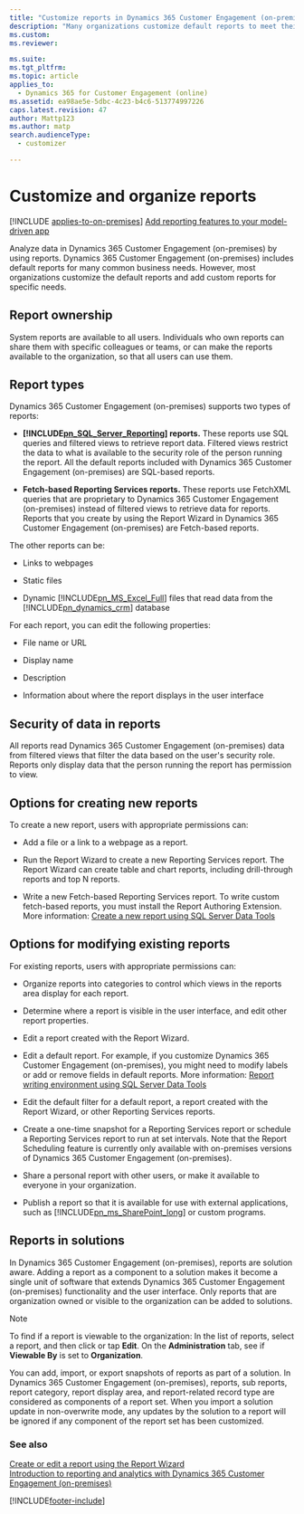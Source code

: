 ```yaml
---
title: "Customize reports in Dynamics 365 Customer Engagement (on-premises)"
description: "Many organizations customize default reports to meet their specific needs. Learn about the report types available and the options for modifying them."
ms.custom: 
ms.reviewer: 

ms.suite: 
ms.tgt_pltfrm: 
ms.topic: article
applies_to: 
  - Dynamics 365 for Customer Engagement (online)
ms.assetid: ea98ae5e-5dbc-4c23-b4c6-513774997226
caps.latest.revision: 47
author: Mattp123
ms.author: matp
search.audienceType: 
  - customizer

---
```

# Customize and organize reports

[!INCLUDE [applies-to-on-premises](../includes/applies-to-on-premises.md)] [Add reporting features to your model-driven app](/powerapps/maker/model-driven-apps/add-reporting-to-app)

Analyze data in Dynamics 365 Customer Engagement (on-premises) by using reports. Dynamics 365 Customer Engagement (on-premises) includes default reports for many common business needs. However, most organizations customize the default reports and add custom reports for specific needs.  
  
<a name="ownership"></a>   
## Report ownership  
 System reports are available to all users. Individuals who own reports can share them with specific colleagues or teams, or can make the reports available to the organization, so that all users can use them.  
  
<a name="types"></a>   
## Report types  
 Dynamics 365 Customer Engagement (on-premises) supports two types of reports:  
  
- **[!INCLUDE[pn_SQL_Server_Reporting](../includes/pn-sql-server-reporting.md)] reports.** These reports use SQL queries and filtered views to retrieve report data. Filtered views restrict the data to what is available to the security role of the person running the report. All the default reports included with Dynamics 365 Customer Engagement (on-premises) are SQL-based reports.
  
- **Fetch-based Reporting Services reports.** These reports use FetchXML queries that are proprietary to Dynamics 365 Customer Engagement (on-premises) instead of filtered views to retrieve data for reports. Reports that you create by using the Report Wizard in Dynamics 365 Customer Engagement (on-premises) are Fetch-based reports.  
  
The other reports can be:  
  
- Links to webpages  
  
- Static files  
  
- Dynamic [!INCLUDE[pn_MS_Excel_Full](../includes/pn-ms-excel-full.md)] files that read data from the [!INCLUDE[pn_dynamics_crm](../includes/pn-dynamics-crm.md)] database  
 
 
 For each report, you can edit the following properties:  
  
-   File name or URL  
  
-   Display name  
  
-   Description  
  
-   Information about where the report displays in the user interface  
  
<a name="security"></a>   
## Security of data in reports  
 All reports read Dynamics 365 Customer Engagement (on-premises) data from filtered views that filter the data based on the user's security role. Reports only display data that the person running the report has permission to view.  
  
<a name="creating"></a>   
## Options for creating new reports  
 To create a new report, users with appropriate permissions can:  
  
- Add a file or a link to a webpage as a report.  
  
- Run the Report Wizard to create a new Reporting Services report. The Report Wizard can create table and chart reports, including drill-through reports and top N reports.  
  
- Write a new Fetch-based Reporting Services report. To write custom fetch-based reports, you must install the Report Authoring Extension. More information: [Create a new report using SQL Server Data Tools](../analytics/create-a-new-report-using-sql-server-data-tools.md)  
  
<a name="modifying"></a>   
## Options for modifying existing reports  
 For existing reports, users with appropriate permissions can:  
  
- Organize reports into categories to control which views in the reports area display for each report.  
  
- Determine where a report is visible in the user interface, and edit other report properties.  
  
- Edit a report created with the Report Wizard.  
  
- Edit a default report. For example, if you customize Dynamics 365 Customer Engagement (on-premises), you might need to modify labels or add or remove fields in default reports. More information: [Report writing environment using SQL Server Data Tools](../analytics/report-writing-environment-using-sql-server-data-tools.md)  
  
- Edit the default filter for a default report, a report created with the Report Wizard, or other Reporting Services reports.  
  
- Create a one-time snapshot for a Reporting Services report or schedule a Reporting Services report to run at set intervals. Note that the Report Scheduling feature is currently only available with on-premises versions of Dynamics 365 Customer Engagement (on-premises).  
  
- Share a personal report with other users, or make it available to everyone in your organization.  
  
- Publish a report so that it is available for use with external applications, such as [!INCLUDE[pn_ms_SharePoint_long](../includes/pn-ms-sharepoint-long.md)] or custom programs.  
  
<a name="solutions"></a>   
## Reports in solutions  
 In Dynamics 365 Customer Engagement (on-premises), reports are solution aware. Adding a report as a component to a solution makes it become a single unit of software that extends Dynamics 365 Customer Engagement (on-premises) functionality and the user interface. Only reports that are organization owned or visible to the organization can be added to solutions.  
  
> [!NOTE]
>  To find if a report is viewable to the organization: In the list of reports, select a report, and then click or tap **Edit**. On the **Administration** tab, see if **Viewable By** is set to **Organization**.  
  
 You can add, import, or export snapshots of reports as part of a solution. In Dynamics 365 Customer Engagement (on-premises), reports, sub reports, report category, report display area, and report-related record type are considered as components of a report set. When you import a solution update in non-overwrite mode, any updates by the solution to a report will be ignored if any component of the report set has been customized.  
  
### See also  
 [Create or edit a report using the Report Wizard](../basics/create-edit-copy-report-wizard.md)   
 [Introduction to reporting and analytics with Dynamics 365 Customer Engagement (on-premises)](../analytics/reporting-analytics-with-dynamics-365.md)


[!INCLUDE[footer-include](../../../includes/footer-banner.md)]
